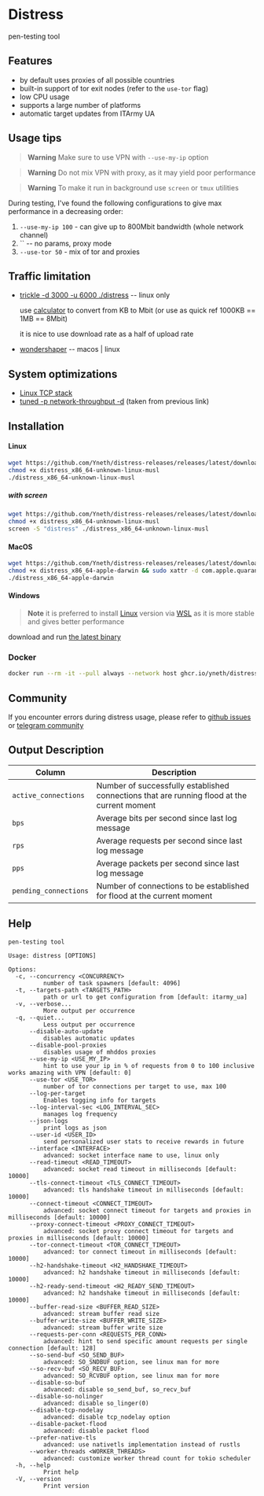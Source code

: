 # Distress

pen-testing tool

Features
-------------

- by default uses proxies of all possible countries
- built-in support of tor exit nodes (refer to the `use-tor` flag)
- low CPU usage
- supports a large number of platforms
- automatic target updates from ITArmy UA

Usage tips
-------------

> **Warning**
> Make sure to use VPN with `--use-my-ip` option

> **Warning**
> Do not mix VPN with proxy, as it may yield poor performance
 
> **Warning**
> To make it run in background use `screen` or `tmux` utilities

During testing, I've found the following configurations to give max performance in a decreasing order:

1) `--use-my-ip 100` - can give up to 800Mbit bandwidth (whole network channel)
2) `` -- no params, proxy mode
3) `--use-tor 50` - mix of tor and proxies

Traffic limitation
-------------

- [trickle -d 3000 -u 6000 ./distress](https://averagelinuxuser.com/limit-bandwidth-linux/#limiting-the-bandwidth-per-application-with-trickle) --
  linux only

  use [calculator](https://www.gbmb.org/kb-to-mbit) to convert from KB to Mbit (or use as quick ref 1000KB == 1MB ==
  8Mbit)

  it is nice to use download rate as a half of upload rate

- [wondershaper](https://github.com/magnific0/wondershaper) -- macos | linux

System optimizations
-------------

- [Linux TCP stack](https://linux2me.wordpress.com/2018/06/03/tuning-the-tcp-stack-system-administrator/)
- [tuned -p network-throughput -d](https://tuned-project.org/) (taken from previous link)

Installation
-------------

#### Linux

```bash
wget https://github.com/Yneth/distress-releases/releases/latest/download/distress_x86_64-unknown-linux-musl
chmod +x distress_x86_64-unknown-linux-musl
./distress_x86_64-unknown-linux-musl
```

##### with screen
```bash
wget https://github.com/Yneth/distress-releases/releases/latest/download/distress_x86_64-unknown-linux-musl
chmod +x distress_x86_64-unknown-linux-musl
screen -S "distress" ./distress_x86_64-unknown-linux-musl
```

#### MacOS

```bash
wget https://github.com/Yneth/distress-releases/releases/latest/download/distress_x86_64-apple-darwin
chmod +x distress_x86_64-apple-darwin && sudo xattr -d com.apple.quarantine distress_x86_64-apple-darwin
./distress_x86_64-apple-darwin
```

#### Windows

> **Note**
> it is preferred to install [Linux](#linux) version via [WSL](https://docs.microsoft.com/en-us/windows/wsl/install) as
> it is more stable and gives better performance

download and
run [the latest binary](https://github.com/Yneth/distress-releases/releases/latest/download/distress_x86_64-pc-windows-msvc.exe)

### Docker

```bash
docker run --rm -it --pull always --network host ghcr.io/yneth/distress 
```

Community
-------------

If you encounter errors during distress usage, please refer to [github issues](https://github.com/Yneth/distress/issues)
or [telegram community](https://t.me/distress_support)

Output Description
-------------

| Column                | Description                                                                                 
|-----------------------|---------------------------------------------------------------------------------------------|
| `active_connections`  | Number of successfully established connections that are running flood at the current moment |
| `bps`                 | Average bits per second since last log message                                              |
| `rps`                 | Average requests per second since last log message                                          |
| `pps`                 | Average packets per second since last log message                                           |
| `pending_connections` | Number of connections to be established for flood at the current moment                     |

Help
-------------
```
pen-testing tool

Usage: distress [OPTIONS]

Options:
  -c, --concurrency <CONCURRENCY>
          number of task spawners [default: 4096]
  -t, --targets-path <TARGETS_PATH>
          path or url to get configuration from [default: itarmy_ua]
  -v, --verbose...
          More output per occurrence
  -q, --quiet...
          Less output per occurrence
      --disable-auto-update
          disables automatic updates
      --disable-pool-proxies
          disables usage of mhddos proxies
      --use-my-ip <USE_MY_IP>
          hint to use your ip in % of requests from 0 to 100 inclusive works amazing with VPN [default: 0]
      --use-tor <USE_TOR>
          number of tor connections per target to use, max 100
      --log-per-target
          Enables togging info for targets
      --log-interval-sec <LOG_INTERVAL_SEC>
          manages log frequency
      --json-logs
          print logs as json
      --user-id <USER_ID>
          send personalized user stats to receive rewards in future
      --interface <INTERFACE>
          advanced: socket interface name to use, linux only
      --read-timeout <READ_TIMEOUT>
          advanced: socket read timeout in milliseconds [default: 10000]
      --tls-connect-timeout <TLS_CONNECT_TIMEOUT>
          advanced: tls handshake timeout in milliseconds [default: 10000]
      --connect-timeout <CONNECT_TIMEOUT>
          advanced: socket connect timeout for targets and proxies in milliseconds [default: 10000]
      --proxy-connect-timeout <PROXY_CONNECT_TIMEOUT>
          advanced: socket proxy connect timeout for targets and proxies in milliseconds [default: 10000]
      --tor-connect-timeout <TOR_CONNECT_TIMEOUT>
          advanced: tor connect timeout in milliseconds [default: 10000]
      --h2-handshake-timeout <H2_HANDSHAKE_TIMEOUT>
          advanced: h2 handshake timeout in milliseconds [default: 10000]
      --h2-ready-send-timeout <H2_READY_SEND_TIMEOUT>
          advanced: h2 handshake timeout in milliseconds [default: 10000]
      --buffer-read-size <BUFFER_READ_SIZE>
          advanced: stream buffer read size
      --buffer-write-size <BUFFER_WRITE_SIZE>
          advanced: stream buffer write size
      --requests-per-conn <REQUESTS_PER_CONN>
          advanced: hint to send specific amount requests per single connection [default: 128]
      --so-send-buf <SO_SEND_BUF>
          advanced: SO_SNDBUF option, see linux man for more
      --so-recv-buf <SO_RECV_BUF>
          advanced: SO_RCVBUF option, see linux man for more
      --disable-so-buf
          advanced: disable so_send_buf, so_recv_buf
      --disable-so-nolinger
          advanced: disable so_linger(0)
      --disable-tcp-nodelay
          advanced: disable tcp_nodelay option
      --disable-packet-flood
          advanced: disable packet flood
      --prefer-native-tls
          advanced: use nativetls implementation instead of rustls
      --worker-threads <WORKER_THREADS>
          advanced: customize worker thread count for tokio scheduler
  -h, --help
          Print help
  -V, --version
          Print version
```

